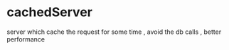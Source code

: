 # cachedServer
server which cache the request for some time , avoid the db calls , better performance
